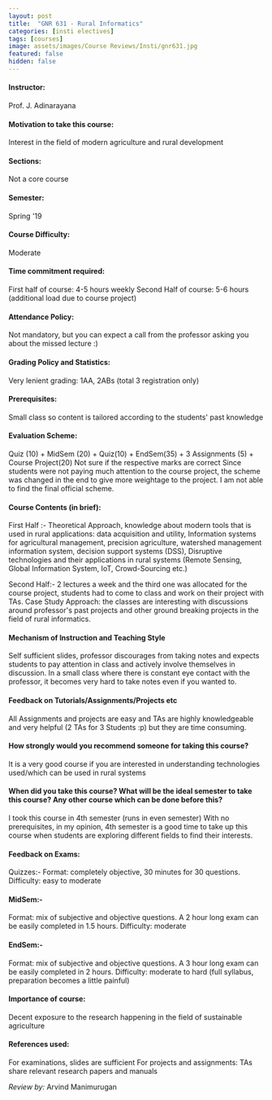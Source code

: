 ```yaml
---
layout: post
title:  "GNR 631 - Rural Informatics"
categories: [insti electives]
tags: [courses]
image: assets/images/Course Reviews/Insti/gnr631.jpg
featured: false
hidden: false
---
```


#### Instructor:
Prof. J. Adinarayana

#### Motivation to take this course:
Interest in the field of modern agriculture and rural development

#### Sections:
Not a core course

#### Semester:
Spring '19

#### Course Difficulty:
Moderate

#### Time commitment required:
First half of course: 4-5 hours weekly
Second Half of course: 5-6 hours (additional load due to course project)

#### Attendance Policy:
Not mandatory, but you can expect a call from the professor asking you about the missed lecture :)

#### Grading Policy and Statistics:
Very lenient grading: 1AA, 2ABs (total 3 registration only)

#### Prerequisites:
Small class so content is tailored according to the students' past knowledge

#### Evaluation Scheme:
Quiz (10) + MidSem (20) + Quiz(10) + EndSem(35) + 3 Assignments (5) + Course Project(20)
Not sure if the respective marks are correct
Since students were not paying much attention to the course project, the scheme was changed in the end to give more weightage to the project. I am not able to find the final official scheme.

#### Course Contents (in brief):
First Half :-
Theoretical Approach, knowledge about modern tools that is used in rural applications: data acquisition and utility, Information systems for agricultural management, precision agriculture, watershed management information system, decision support systems (DSS), Disruptive technologies and their applications in rural systems (Remote Sensing, Global Information System, IoT, Crowd-Sourcing etc.)

Second Half:-
2 lectures a week and the third one was allocated for the course project, students had to come to class and work on their project with TAs.
Case Study Approach: the classes are interesting with discussions around professor's past projects and other ground breaking projects in the field of rural informatics.

#### Mechanism of Instruction and Teaching Style
Self sufficient slides, professor discourages from taking notes and expects students to pay attention in class and actively involve themselves in discussion. In a small class where there is constant eye contact with the professor, it becomes very hard to take notes even if you wanted to.

#### Feedback on Tutorials/Assignments/Projects etc
All Assignments and projects are easy and TAs are highly knowledgeable and very helpful (2 TAs for 3 Students :p) but they are time consuming.

#### How strongly would you recommend someone for taking this course?
It is a very good course if you are interested in understanding technologies used/which can be used in rural systems

#### When did you take this course? What will be the ideal semester to take this course? Any other course which can be done before this?
I took this course in 4th semester (runs in even semester)
With no prerequisites, in my opinion, 4th semester is a good time to take up this course when students are exploring different fields to find their interests.

#### Feedback on Exams:
Quizzes:-
Format: completely objective, 30 minutes for 30 questions.
Difficulty: easy to moderate

#### MidSem:-
Format: mix of subjective and objective questions. A 2 hour long exam can be easily completed in 1.5 hours.
Difficulty: moderate

#### EndSem:-
Format: mix of subjective and objective questions. A 3 hour long exam can be easily completed in 2 hours.
Difficulty: moderate to hard (full syllabus, preparation becomes a little painful)

#### Importance of course:
Decent exposure to the research happening in the field of sustainable agriculture

#### References used:
For examinations, slides are sufficient
For projects and assignments: TAs share relevant research papers and manuals

*Review by:* Arvind Manimurugan